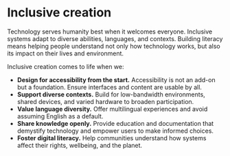 # Inclusive creation

Technology serves humanity best when it welcomes everyone. Inclusive systems adapt to diverse abilities, languages, and contexts. Building literacy means helping people understand not only how technology works, but also its impact on their lives and environment.

Inclusive creation comes to life when we:

- **Design for accessibility from the start.** Accessibility is not an add-on but a foundation. Ensure interfaces and content are usable by all.
- **Support diverse contexts.** Build for low-bandwidth environments, shared devices, and varied hardware to broaden participation.
- **Value language diversity.** Offer multilingual experiences and avoid assuming English as a default.
- **Share knowledge openly.** Provide education and documentation that demystify technology and empower users to make informed choices.
- **Foster digital literacy.** Help communities understand how systems affect their rights, wellbeing, and the planet.
